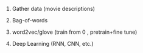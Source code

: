 1. Gather data (movie descriptions)

2. Bag-of-words

3. word2vec/glove (train from 0 , pretrain+fine tune)

4. Deep Learning (RNN, CNN, etc.)